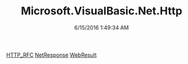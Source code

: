 ﻿---
title: Microsoft.VisualBasic.Net.Http
date: 6/15/2016 1:49:34 AM
---

[HTTP_RFC](T-Microsoft.VisualBasic.Net.Http.HTTP_RFC.html)
[NetResponse](T-Microsoft.VisualBasic.Net.Http.NetResponse.html)
[WebResult](T-Microsoft.VisualBasic.Net.Http.WebResult.html)
